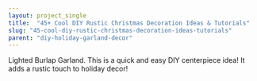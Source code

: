 ```yaml
---
layout: project_single
title:  "45+ Cool DIY Rustic Christmas Decoration Ideas & Tutorials"
slug: "45-cool-diy-rustic-christmas-decoration-ideas-tutorials"
parent: "diy-holiday-garland-decor"
---
```

Lighted Burlap Garland. This is a quick and easy DIY centerpiece idea! It adds a rustic touch to holiday decor!